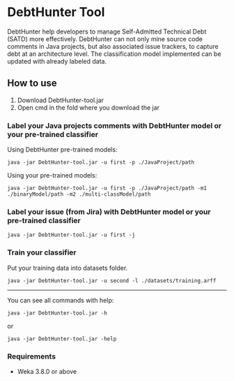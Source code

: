 # DebtHunter Tool

DebtHunter help developers to manage Self-Admitted Technical Debt (SATD) more effectively. DebtHunter can not only mine source code comments in Java projects, but also associated issue trackers, to capture debt at an architecture level. The classification model implemented can be updated with already labeled data.

## How to use
1. Download DebtHunter-tool.jar
2. Open cmd in the fold where you download the jar

### Label your Java projects comments with DebtHunter model or your pre-trained classifier

Using DebtHunter pre-trained models:
```
java -jar DebtHunter-tool.jar -u first -p ./JavaProject/path
```
Using your pre-trained models:
```
java -jar DebtHunter-tool.jar -u first -p ./JavaProject/path -m1 ./binaryModel/path -m2 ./multi-classModel/path
```

### Label your issue (from Jira) with DebtHunter model or your pre-trained classifier

```
java -jar DebtHunter-tool.jar -u first -j 
```

### Train your classifier

Put your training data into datasets folder.
```
java -jar DebtHunter-tool.jar -u second -l ./datasets/training.arff
```
----------------------------------------------------------------
You can see all commands with help:

```
java -jar DebtHunter-tool.jar -h
```
or
```
java -jar DebtHunter-tool.jar -help
```

### Requirements
- Weka 3.8.0 or above
